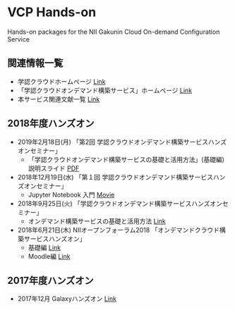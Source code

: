 # VCP Hands-on
Hands-on packages for the NII Gakunin Cloud On-demand Configuration Service

## 関連情報一覧
- 学認クラウドホームページ [Link](https://cloud.gakunin.jp/)
- 「学認クラウドオンデマンド構築サービス」ホームページ [Link](https://cloud.gakunin.jp/ocs/)
- 本サービス関連文献一覧 [Link](https://nii-gakunin-cloud.github.io/)

## 2018年度ハンズオン
- 2019年2月18日(月) 「第2回 学認クラウドオンデマンド構築サービスハンズオンセミナー」
  - 「学認クラウドオンデマンド構築サービスの基礎と活用方法」(基礎編) 説明スライド [PDF](https://www.dropbox.com/s/u4nygttzyciqe66/201902_vcp-handson.pdf?dl=0)
- 2018年12月19日(水) 「第１回 学認クラウドオンデマンド構築サービスハンズオンセミナー」
  - Jupyter Notebook 入門 [Movie](https://www.dropbox.com/s/uwxm7yzr0nxcbod/20181219_jupyter_notebook_small.mp4?dl=0)
- 2018年9月25日(火) 「学認クラウドオンデマンド構築サービスハンズオンセミナー」
  - オンデマンド構築サービスの基礎と活用方法 [Link](https://github.com/nii-gakunin-cloud/handson/tree/master/handson201809-vcp)
- 2018年6月21日(木) NIIオープンフォーラム2018 「オンデマンドクラウド構築サービスハンズオン」
  - 基礎編 [Link](https://github.com/nii-gakunin-cloud/handson/tree/master/of2018-vcp-101)
  - Moodle編 [Link](https://github.com/nii-gakunin-cloud/handson/tree/master/of2018-vcp-moodle)

## 2017年度ハンズオン
- 2017年12月 Galaxyハンズオン [Link](https://github.com/nii-gakunin-cloud/handson/tree/master/handson2017-galaxy)
